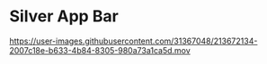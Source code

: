 # Silver App Bar



https://user-images.githubusercontent.com/31367048/213672134-2007c18e-b633-4b84-8305-980a73a1ca5d.mov


